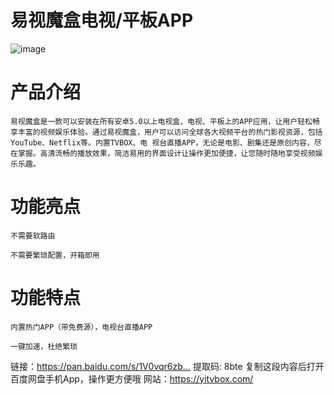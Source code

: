 # 易视魔盒电视/平板APP
![image](https://github.com/tre6t45654/yitvbox/assets/105280822/da292c93-2b73-4553-aad5-cf3171cddca8)

# 产品介绍
    易视魔盒是一款可以安装在所有安卓5.0以上电视盒、电视、平板上的APP应用，让用户轻松畅享丰富的视频娱乐体验。通过易视魔盒，用户可以访问全球各大视频平台的热门影视资源，包括YouTube、Netflix等。内置TVBOX、电 视台直播APP，无论是电影、剧集还是原创内容，尽在掌握。高清流畅的播放效果，简洁易用的界面设计让操作更加便捷，让您随时随地享受视频娱乐乐趣。

# 功能亮点
    不需要软路由

    不需要繁琐配置，开箱即用

# 功能特点
    内置热门APP（带免费源），电视台直播APP

    一键加速，杜绝繁琐

链接：https://pan.baidu.com/s/1V0vqr6zb… 提取码: 8bte 复制这段内容后打开百度网盘手机App，操作更方便哦
网站：https://yitvbox.com/
